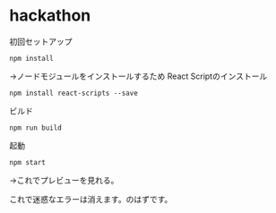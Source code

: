 # hackathon

初回セットアップ
```
npm install
```
->ノードモジュールをインストールするため
React Scriptのインストール
```
npm install react-scripts --save 
```

ビルド
```
npm run build
```

起動
```
npm start
```
→これでプレビューを見れる。

これで迷惑なエラーは消えます。のはずです。
